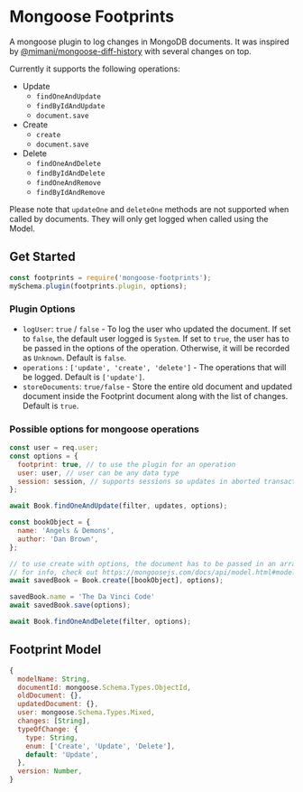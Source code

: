 # Mongoose Footprints

A mongoose plugin to log changes in MongoDB documents. It was inspired by [@mimani/mongoose-diff-history](https://github.com/mimani/mongoose-diff-history) with several changes on top.

Currently it supports the following operations:

- Update
  - `findOneAndUpdate`
  - `findByIdAndUpdate`
  - `document.save`
- Create
  - `create`
  - `document.save`
- Delete
  - `findOneAndDelete`
  - `findByIdAndDelete`
  - `findOneAndRemove`
  - `findByIdAndRemove`

Please note that `updateOne` and `deleteOne` methods are not supported when called by documents. They will only get logged when called using the Model.

## Get Started

```js
const footprints = require('mongoose-footprints');
mySchema.plugin(footprints.plugin, options);
```

### Plugin Options

- `logUser`: `true` / `false` - To log the user who updated the document. If set to `false`, the default user
  logged is `System`. If set to `true`, the user has to be passed in the options of the operation. Otherwise, it will be recorded as `Unknown`. Default is `false`.
- `operations` : `['update', 'create', 'delete']` - The operations that will be logged. Default is `['update']`.
- `storeDocuments`: `true/false` - Store the entire old document and updated document inside the Footprint document along with the list of changes. Default is `true`.

### Possible options for mongoose operations

```js
const user = req.user;
const options = {
  footprint: true, // to use the plugin for an operation
  user: user, // user can be any data type
  session: session, // supports sessions so updates in aborted transactions won't be logged
};

await Book.findOneAndUpdate(filter, updates, options);

const bookObject = {
  name: 'Angels & Demons',
  author: 'Dan Brown',
};

// to use create with options, the document has to be passed in an array
// for info, check out https://mongoosejs.com/docs/api/model.html#model_Model-create
await savedBook = Book.create([bookObject], options);

savedBook.name = 'The Da Vinci Code'
await savedBook.save(options);

await Book.findOneAndDelete(filter, options);
```

## Footprint Model

```js
{
  modelName: String,
  documentId: mongoose.Schema.Types.ObjectId,
  oldDocument: {},
  updatedDocument: {},
  user: mongoose.Schema.Types.Mixed,
  changes: [String],
  typeOfChange: {
    type: String,
    enum: ['Create', 'Update', 'Delete'],
    default: 'Update',
  },
  version: Number,
}
```
